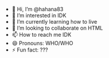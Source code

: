 - 👋 Hi, I’m @hahana83
- 👀 I’m interested in IDK
- 🌱 I’m currently learning how to live
- 💞️ I’m looking to collaborate on HTML
- 📫 How to reach me IDK
- 😄 Pronouns: WHO/WHO
- ⚡ Fun fact: ???

<!---
hahana83/hahana83 is a ✨ special ✨ repository because its `README.md` (this file) appears on your GitHub profile.
You can click the Preview link to take a look at your changes.
--->
